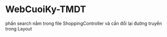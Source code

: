 # WebCuoiKy-TMDT
phần search nằm trong file ShoppingController và cần đổi lại đường truyền trong Layout
